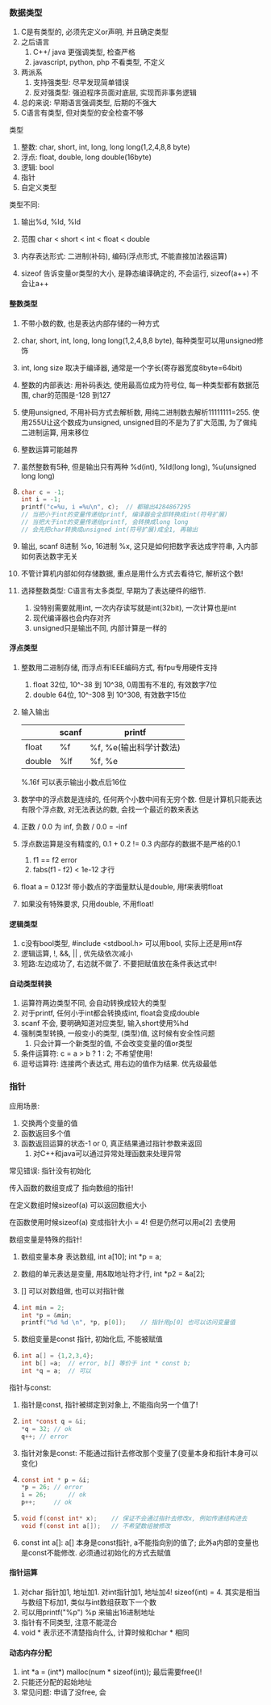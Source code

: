 

### 数据类型

1. C是有类型的, 必须先定义or声明, 并且确定类型
2. 之后语言
   1. C++/ java 更强调类型, 检查严格
   2. javascript, python, php 不看类型, 不定义
3. 两派系
   1. 支持强类型: 尽早发现简单错误
   2. 反对强类型: 强迫程序员面对底层, 实现而非事务逻辑
4. 总的来说: 早期语言强调类型, 后期的不强大
5. C语言有类型, 但对类型的安全检查不够

类型

1. 整数: char, short, int, long, long long(1,2,4,8,8 byte)
2. 浮点: float, double, long double(16byte)
3. 逻辑: bool
4. 指针
5. 自定义类型

类型不同: 

1. 输出%d, %ld, %ld

2. 范围 char < short < int < float < double
3. 内存表达形式: 二进制(补码), 编码(浮点形式, 不能直接加法器运算)
4. sizeof 告诉变量or类型的大小, 是静态编译确定的, 不会运行, sizeof(a++)  不会让a++ 

#### 整数类型

1. 不带小数的数, 也是表达内部存储的一种方式

2. char, short, int, long, long long(1,2,4,8,8 byte), 每种类型可以用unsigned修饰 

3. int, long size 取决于编译器, 通常是一个字长(寄存器宽度8byte=64bit)

4. 整数的内部表达: 用补码表达, 使用最高位成为符号位, 每一种类型都有数据范围, char的范围是-128 到127

5. 使用unsigned, 不用补码方式去解析数, 用纯二进制数去解析11111111=255. 使用255U让这个数成为unsigned, unsigned目的不是为了扩大范围, 为了做纯二进制运算, 用来移位

6. 整数运算可能越界

7. 虽然整数有5种, 但是输出只有两种 %d(int), %ld(long long), %u(unsigned long long)

8. ```c
   char c = -1;
   int i = -1;
   printf("c=%u, i =%u\n", c);	// 都输出4284867295 
   // 当把小于int的变量传递给printf, 编译器会全部转换成int(符号扩展)
   // 当把大于int的变量传递给printf, 会转换成long long
   // 会先把char转换成unsigned int(符号扩展)成全1, 再输出
   ```

9. 输出, scanf 8进制 %o, 16进制 %x, 这只是如何把数字表达成字符串, 入内部如何表达数字无关

10. 不管计算机内部如何存储数据, 重点是用什么方式去看待它, 解析这个数!

11. 选择整数类型: C语言有太多类型, 早期为了表达硬件的细节. 

    1. 没特别需要就用int, 一次内存读写就是int(32bit), 一次计算也是int
    2. 现代编译器也会内存对齐
    3. unsigned只是输出不同, 内部计算是一样的



#### 浮点类型

1. 整数用二进制存储, 而浮点有IEEE编码方式, 有fpu专用硬件支持

   1. float 32位,  10^-38 到 10^38, 0周围有不准的, 有效数字7位
   2. double 64位, 10^-308 到 10^308, 有效数字15位

2. 输入输出

   |        | scanf | printf                 |
   | ------ | ----- | ---------------------- |
   | float  | %f    | %f, %e(输出科学计数法) |
   | double | %lf   | %f, %e                 |

   %.16f 可以表示输出小数点后16位

3.  数学中的浮点数是连续的, 任何两个小数中间有无穷个数. 但是计算机只能表达有限个浮点数, 对无法表达的数, 会找一个最近的数来表达

4. 正数 / 0.0 为 inf, 负数 / 0.0 = -inf

5. 浮点数运算是没有精度的, 0.1 + 0.2 != 0.3 内部存的数据不是严格的0.1

   1. f1 == f2   error
   2. fabs(f1 - f2) < 1e-12 才行

6. float a = 0.123f  带小数点的字面量默认是double, 用f来表明float

7. 如果没有特殊要求, 只用double, 不用float!



#### 逻辑类型

1. c没有bool类型, #include <stdbool.h> 可以用bool, 实际上还是用int存
2. 逻辑运算, !, &&, || , 优先级依次减小
3. 短路:左边成功了, 右边就不做了. 不要把赋值放在条件表达式中!



#### 自动类型转换

1. 运算符两边类型不同, 会自动转换成较大的类型
2. 对于printf, 任何小于int都会转换成int, float会变成double
3. scanf 不会, 要明确知道对应类型, 输入short使用%hd
4. 强制类型转换, 一般变小的类型, (类型)值, 这时候有安全性问题
   1. 只会计算一个新类型的值, 不会改变变量的值or类型
5. 条件运算符: c = a > b ? 1 : 2; 不希望使用!
6. 逗号运算符: 连接两个表达式, 用右边的值作为结果. 优先级最低



### 指针



应用场景: 

1. 交换两个变量的值
2. 函数返回多个值 
3. 函数返回运算的状态-1 or 0, 真正结果通过指针参数来返回
   1. 对C++和java可以通过异常处理函数来处理异常

常见错误: 指针没有初始化



传入函数的数组变成了  指向数组的指针!

在定义数组时候sizeof(a) 可以返回数组大小

在函数使用时候sizeof(a) 变成指针大小 = 4! 但是仍然可以用a[2] 去使用

数组变量是特殊的指针!

1. 数组变量本身 表达数组, int a[10]; int *p = a;

2. 数组的单元表达是变量, 用&取地址符才行, int *p2 = &a[2];

3. [] 可以对数组做, 也可以对指针做

4. ```c
   int min = 2;
   int *p = &min;
   printf("%d %d \n", *p, p[0]);	// 指针用p[0] 也可以访问变量值
   ```

5. 数组变量是const 指针, 初始化后, 不能被赋值

6. ```c
   int a[] = {1,2,3,4};
   int b[] =a;	// error, b[] 等价于 int * const b;
   int *q = a;	// 可以
   ```



指针与const:

1. 指针是const, 指针被绑定到对象上, 不能指向另一个值了!

2. ```c
   int *const q = &i;
   *q = 32;	// ok
   q++;	// error
   ```

3. 指针对象是const: 不能通过指针去修改那个变量了(变量本身和指针本身可以变化)

4. ```c
   const int * p = &i;
   *p = 26;	// error
   i = 26;		// ok
   p++;		// ok
   ```

5. ```c
   void f(const int* x);	// 保证不会通过指针去修改x, 例如传递结构进去
   void f(const int a[]);	// 不希望数组被修改 
   ```

6. const int a[]: a[] 本身是const指针, a不能指向别的值了; 此外a内部的变量也是const不能修改. 必须通过初始化的方式去赋值

#### 指针运算

1. 对char 指针加1, 地址加1. 对int指针加1, 地址加4! sizeof(int) = 4. 其实是相当与数组下标加1, 类似与int数组获取下一个数
2. 可以用printf("%p") %p 来输出16进制地址
3. 指针有不同类型, 注意不能混合
4. void * 表示还不清楚指向什么, 计算时候和char * 相同

#### 动态内存分配

1. int \*a = (int\*) malloc(num \*  sizeof(int));  最后需要free()!
2. 只能还分配的起始地址
3. 常见问题: 申请了没free, 会
